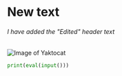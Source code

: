 # New text

###### I have added the "Edited" header text

![Image of Yaktocat](https://i1.sndcdn.com/artworks-0a5nFQ8gCq5asd7y-je2zzg-t240x240.jpg)

``` python
print(eval(input()))
```
